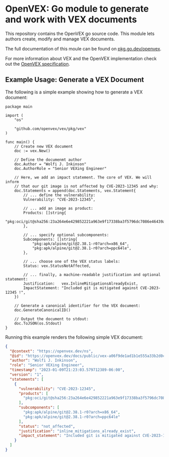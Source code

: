 # OpenVEX: Go module to generate and work with VEX documents

This repository contains the OpenVEX go source code. This module lets 
authors create, modify and manage VEX documents.

The full documentation of this moule can be found on 
[pkg.go.dev/openvex](pkg.go.dev/openvex/vex).

For more information about VEX and the OpenVEX implementation check out the
[OpenVEX specification](https://github.com/openvex/spec/blob/main/OPENVEX-SPEC.md).


## Example Usage: Generate a VEX Document

The following is a simple example showing how to generate a VEX document:

```golang
package main

import (
	"os"

	"github.com/openvex/vex/pkg/vex"
)

func main() {
	// Create new VEX document
	doc := vex.New()

	// Define the documenmt author
	doc.Author = "Wolfi J. Inkinson"
	doc.AuthorRole = "Senior VEXing Engineer"

	// Here, we add an impact statement. The core of VEX. We will inform
	// that our git image is not affected by CVE-2023-12345 and why:
	doc.Statements = append(doc.Statements, vex.Statement{
		// ... define the vulnerability:
		Vulnerability: "CVE-2023-12345",

		// ... add an image as product:
		Products: []string{
			"pkg:oci/git@sha256:23a264e6e429852221a963e9f17338ba3f5796dc7086e46439a6f4482cf6e0cb",
		},

		// ... specify optional subcomponents:
		Subcomponents: []string{
			"pkg:apk/alpine/git@2.38.1-r0?arch=x86_64",
			"pkg:apk/alpine/git@2.38.1-r0?arch=ppc64le",
		},

		// ... choose one of the VEX status labels:
		Status: vex.StatusNotAffected,

		// ... finally, a machine-readable justification and optional statement:
		Justification:   vex.InlineMitigationsAlreadyExist,
		ImpactStatement: "Included git is mitigated against CVE-2023-12345 !",
	})

	// Generate a canonical identifier for the VEX document:
	doc.GenerateCanonicalID()

	// Output the document to stdout:
	doc.ToJSON(os.Stdout)
}

```
Running this example renders the following simple VEX document:

```json
{
  "@context": "https://openvex.dev/ns",
  "@id": "https://openvex.dev/docs/public/vex-a06f9de1ad1b1e555a33b2d0c1e7e6ecc4dc1800ff457c61ea09d8e97670d2a3",
  "author": "Wolfi J. Inkinson",
  "role": "Senior VEXing Engineer",
  "timestamp": "2023-01-09T21:23:03.579712389-06:00",
  "version": "1",
  "statements": [
    {
      "vulnerability": "CVE-2023-12345",
      "products": [
        "pkg:oci/git@sha256:23a264e6e429852221a963e9f17338ba3f5796dc7086e46439a6f4482cf6e0cb"
      ],
      "subcomponents": [
        "pkg:apk/alpine/git@2.38.1-r0?arch=x86_64",
        "pkg:apk/alpine/git@2.38.1-r0?arch=ppc64le"
      ],
      "status": "not_affected",
      "justification": "inline_mitigations_already_exist",
      "impact_statement": "Included git is mitigated against CVE-2023-12345 !"
    }
  ]
}

```
